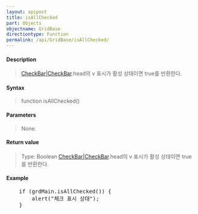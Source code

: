 ```yaml
---
layout: apipost
title: isAllChecked
part: Objects
objectname: GridBase
directiontype: Function
permalink: /api/GridBase/isAllChecked/
---
```



#### Description

> [CheckBar\|CheckBar](/api/GridBase/).head의 v 표시가 활성 상태이면 true를 반환한다.

#### Syntax

> function isAllChecked()

#### Parameters

> None.

#### Return value

> Type: Boolean
> [CheckBar\|CheckBar](/api/GridBase/).head의 v 표시가 활성 상태이면 true를 반환한다.

#### Example

<pre class="prettyprint">
    if (grdMain.isAllChecked()) {
        alert("체크 표시 상태");
    }
</pre>
